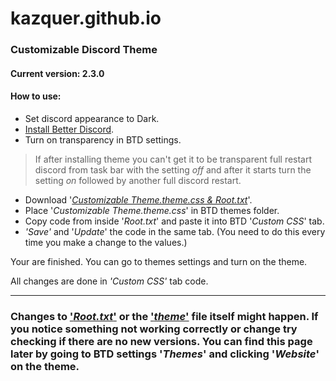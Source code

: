 # kazquer.github.io

### __Customizable Discord Theme__
#### Current version: 2.3.0

#### How to use:
* Set discord appearance to Dark.
* [Install Better Discord](https://betterdiscord.net/home/).
* Turn on transparency in BTD settings. 
> If after installing theme you can't get it to be transparent full restart discord from task bar with the setting *off* and after it starts turn the setting *on* followed by another full discord restart.
* Download '*[Customizable Theme.theme.css & Root.txt](https://github.com/kazquer/CustomizableTheme)*'.
* Place '*Customizable Theme.theme.css*' in BTD themes folder. 
* Copy code from inside '*Root.txt*' and paste it into BTD '*Custom CSS*' tab. 
* *'Save'* and '*Update*' the code in the same tab. (You need to do this every time you make a change to the values.)

Your are finished. You can go to themes settings and turn on the theme.

All changes are done in *'Custom CSS'* tab code.

---
### Changes to ['*Root.txt*'](https://github.com/kazquer/CustomizableTheme/blob/master/Root.txt) or the ['*theme*'](https://github.com/kazquer/CustomizableTheme) file itself might happen. If you notice something not working correctly or change try checking if there are no new versions. You can find this page later by going to BTD settings '*Themes*' and clicking '*Website*' on the theme.
